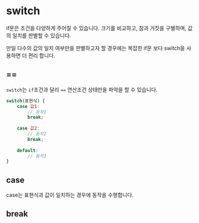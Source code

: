 # switch
if문은 조건을 다양하게 주어질 수 있습니다.
크기를 비교하고, 참과 거짓을 구별하며, 값의 일치를 판별할 수 있습니다.

만일 다수의 값의 일치 여부만을 판별하고자 할 경우에는 복잡한 if문 보다 switch을 사용하면 더  편리 합니다.

## ==
`switch`는 `if`조건과 달리 `==` 연산조건 상태만을 파악을 할 수 있습니다.

```javascript
switch(표현식) {
    case 값1:
        // 동작1
        break;
    
    case 값2:
        // 동작2
        break;
    
    default:
        // 동작3
}
```

## case
case는 표현식과 값이 일치하는 경우에 동작을 수행합니다.


## break



